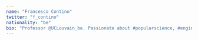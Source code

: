```yaml
---
name: "Francesco Contino"
twitter: "f_contino"
nationality: "be"
bio: "Professor @UCLouvain_be. Passionate about #popularscience, #engines, #combustion, and #energy. Contributor to #OpenFOAM."
---
```


